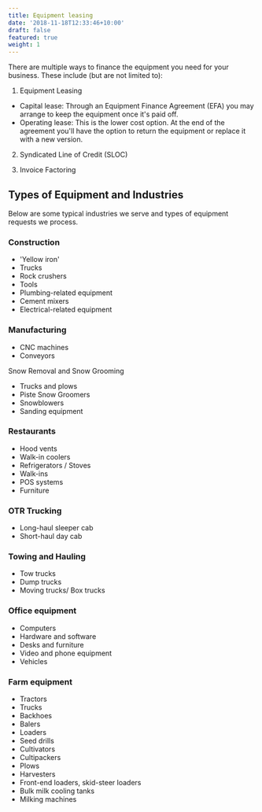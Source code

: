 ```yaml
---
title: Equipment leasing
date: '2018-11-18T12:33:46+10:00'
draft: false
featured: true
weight: 1
---
```

There are multiple ways to finance the equipment you need for your business. These include (but are not limited to):

1. Equipment Leasing

* Capital lease: Through an Equipment Finance Agreement (EFA) you may arrange to keep the equipment once it's paid off. 
* Operating lease: This is the lower cost option. At the end of the agreement you'll have the option to return the equipment or replace it with a new version.

2. Syndicated Line of Credit (SLOC)

3. Invoice Factoring 

## Types of Equipment and Industries

Below are some typical industries we serve and types of equipment requests we process.

### Construction

* 'Yellow iron'
* Trucks
* Rock crushers
* Tools
* Plumbing-related equipment
* Cement mixers
* Electrical-related equipment 

### Manufacturing

* CNC machines
* Conveyors

Snow Removal and Snow Grooming

* Trucks and plows
* Piste Snow Groomers
* Snowblowers
* Sanding equipment 

### Restaurants

* Hood vents
* Walk-in coolers
* Refrigerators / Stoves
* Walk-ins
* POS systems
* Furniture

### OTR Trucking

* Long-haul sleeper cab
* Short-haul day cab

### Towing and Hauling

* Tow trucks
* Dump trucks
* Moving trucks/ Box trucks

### Office equipment

* Computers
* Hardware and software
* Desks and furniture
* Video and phone equipment
* Vehicles

### Farm equipment

* Tractors
* Trucks
* Backhoes
* Balers
* Loaders
* Seed drills
* Cultivators
* Cultipackers
* Plows
* Harvesters
* Front-end loaders, skid-steer loaders
* Bulk milk cooling tanks
* Milking machines

